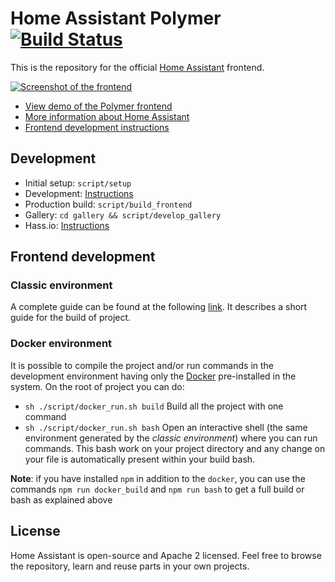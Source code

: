 # Home Assistant Polymer [![Build Status](https://travis-ci.org/home-assistant/home-assistant-polymer.svg?branch=master)](https://travis-ci.org/home-assistant/home-assistant-polymer)

This is the repository for the official [Home Assistant](https://home-assistant.io) frontend.

[![Screenshot of the frontend](https://raw.githubusercontent.com/home-assistant/home-assistant-polymer/master/docs/screenshot.png)](https://home-assistant.io/demo/)

- [View demo of the Polymer frontend](https://home-assistant.io/demo/)
- [More information about Home Assistant](https://home-assistant.io)
- [Frontend development instructions](https://developers.home-assistant.io/docs/en/frontend_index.html)

## Development

- Initial setup: `script/setup`
- Development: [Instructions](https://developers.home-assistant.io/docs/en/frontend_development.html)
- Production build: `script/build_frontend`
- Gallery: `cd gallery && script/develop_gallery`
- Hass.io: [Instructions](https://developers.home-assistant.io/docs/en/hassio_hass.html)

## Frontend development

### Classic environment

A complete guide can be found at the following [link](https://www.home-assistant.io/developers/frontend/). It describes a short guide for the build of project.

### Docker environment

It is possible to compile the project and/or run commands in the development environment having only the [Docker](https://www.docker.com) pre-installed in the system. On the root of project you can do:

- `sh ./script/docker_run.sh build` Build all the project with one command
- `sh ./script/docker_run.sh bash` Open an interactive shell (the same environment generated by the _classic environment_) where you can run commands. This bash work on your project directory and any change on your file is automatically present within your build bash.

**Note**: if you have installed `npm` in addition to the `docker`, you can use the commands `npm run docker_build` and `npm run bash` to get a full build or bash as explained above

## License

Home Assistant is open-source and Apache 2 licensed. Feel free to browse the repository, learn and reuse parts in your own projects.
